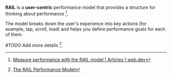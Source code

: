 **RAIL** is a **user-centric** performance model that provides a structure for thinking about performance [^1].

The model breaks down the user's experience into key actions (for example, tap, scroll, load) and helps you define performance goals for each of them.

#TODO Add more details [^2].

[^1]: [Measure performance with the RAIL model \| Articles \| web.dev](https://web.dev/articles/rail)

[^2]: [The RAIL Performance Model](https://medium.com/@oguzhancelikkaya/the-rail-performance-model-ac56c2fd6209)
